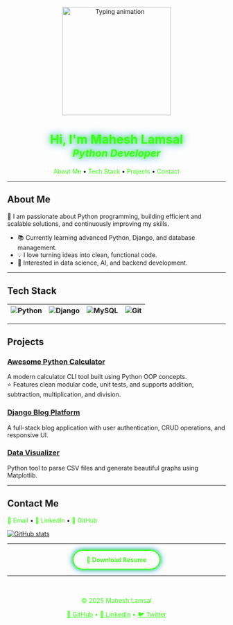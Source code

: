 <!--
README.md for Mahesh Lamsal — Python Developer portfolio-style profile README
-->

<p align="center">
  <img width="250" src="https://media.giphy.com/media/xTkcEQACH24SMPxIQg/giphy.gif" alt="Typing animation" />
</p>

<h1 align="center" style="color:#39ff14; text-shadow: 0 0 10px #39ff14, 0 0 20px #1e90ff;">
  Hi, I'm <b>Mahesh Lamsal</b> <br/>
  <sub><i>Python Developer</i></sub>
</h1>

<p align="center">
  <a href="#about-me" style="color:#39ff14; text-decoration:none;">About Me</a> • 
  <a href="#tech-stack" style="color:#39ff14; text-decoration:none;">Tech Stack</a> • 
  <a href="#projects" style="color:#39ff14; text-decoration:none;">Projects</a> • 
  <a href="#contact" style="color:#39ff14; text-decoration:none;">Contact</a>
</p>

---

## About Me <a name="about-me"></a>

👋 I am passionate about Python programming, building efficient and scalable solutions, and continuously improving my skills.

- 📚 Currently learning advanced Python, Django, and database management.
- 💡 I love turning ideas into clean, functional code.
- 🌱 Interested in data science, AI, and backend development.

---

## Tech Stack <a name="tech-stack"></a>

| ![Python](https://img.shields.io/badge/Python-3776AB?style=for-the-badge&logo=python&logoColor=white) | ![Django](https://img.shields.io/badge/Django-092E20?style=for-the-badge&logo=django&logoColor=white) | ![MySQL](https://img.shields.io/badge/MySQL-4479A1?style=for-the-badge&logo=mysql&logoColor=white) | ![Git](https://img.shields.io/badge/Git-F05032?style=for-the-badge&logo=git&logoColor=white) |
|---|---|---|---|

---

## Projects <a name="projects"></a>

### [Awesome Python Calculator](https://github.com/yourusername/python-calculator)  
A modern calculator CLI tool built using Python OOP concepts.  
⭐ Features clean modular code, unit tests, and supports addition, subtraction, multiplication, and division.

### [Django Blog Platform](https://github.com/yourusername/django-blog)  
A full-stack blog application with user authentication, CRUD operations, and responsive UI.

### [Data Visualizer](https://github.com/yourusername/data-visualizer)  
Python tool to parse CSV files and generate beautiful graphs using Matplotlib.

---

## Contact Me <a name="contact"></a>

<p>
  <a href="mailto:mahesh@example.com" style="color:#39ff14; text-decoration:none;">📧 Email</a> • 
  <a href="https://linkedin.com/in/maheshlamsal" target="_blank" style="color:#39ff14; text-decoration:none;">🔗 LinkedIn</a> • 
  <a href="https://github.com/maheshlamsal" target="_blank" style="color:#39ff14; text-decoration:none;">🐙 GitHub</a>
</p>

[![GitHub stats](https://github-readme-stats.vercel.app/api?username=maheshlamsal&show_icons=true&theme=dark&count_private=true&hide_title=true)](https://github.com/maheshlamsal)

---

<p align="center">
  <a href="https://yourdomain.com/Mahesh_Lamsal_Resume.pdf" target="_blank" style="display:inline-block; padding: 12px 30px; border: 2px solid #39ff14; color: #39ff14; border-radius: 30px; font-weight: 600; text-decoration: none; box-shadow: 0 0 8px #39ff14, 0 0 15px #1e90ff;">
    📄 Download Resume
  </a>
</p>

---

<footer align="center" style="margin-top: 3rem; color: #39ff14; font-size: 0.9rem;">
  <p>© 2025 Mahesh Lamsal</p>
  <p>
    <a href="https://github.com/maheshlamsal" style="color:#39ff14;">🐙 GitHub</a> •
    <a href="https://linkedin.com/in/maheshlamsal" style="color:#39ff14;">🔗 LinkedIn</a> •
    <a href="https://twitter.com/yourhandle" style="color:#39ff14;">🐦 Twitter</a>
  </p>
</footer>
